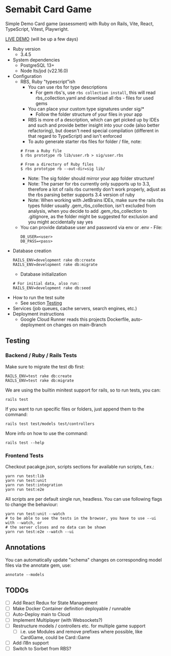 # Semabit Card Game

Simple Demo Card game (assessment) with Ruby on Rails, Vite, React, TypeScript, Vitest, Playwright.

[LIVE DEMO](https://semabit-cardgame-657968733671.europe-west1.run.app/) (will be up a few days)

* Ruby version
    * 3.4.5
* System dependencies
    * PostgreSQL 13+
    * Node lts/jod (v22.16.0)
* Configuration
    * RBS, Ruby "typescript"ish
        * You can use rbs for type descriptions
            * For gem rbs's, use `rbs collection install`, this will read rbs_collection.yaml and download all 
              rbs - files for used gems
        * You can place your custom type signatures under sig/*
            * Follow the folder structure of your files in your app
        * RBS is more of a description, which can get picked up by IDEs and such and provide
          better insight into your code (also better refactoring), but doesn't need special
          compilation (different in that regard to TypeScript) and isn't enforced
        * To auto generate starter rbs files for folder / file, note:
      ```
      # From a Ruby file
      $ rbs prototype rb lib/user.rb > sig/user.rbs
    
      # From a directory of Ruby files
      $ rbs prototype rb --out-dir=sig lib/
      ```
        * Note: The sig folder should mirror your app folder structure!
        * Note: The parser for rbs currently only supports up to 3.3, therefore
          a lot of rails rbs currently don't work properly, adjust as the rbs parsing
          better supports 3.4 version of ruby
        * Note: When working with JetBrains IDEs, make sure the rails rbs types folder
          usually .gem_rbs_collection, isn't excluded from analysis, when you decide to
          add .gem_rbs_collection to .gitignore, as the folder might be suggested for exclusion
          and you might accidentally say yes
    * You can provide database user and password via env or .env - File:
      ```
      DB_USER=<user>
      DB_PASS=<pass>
      ```
* Database creation
  ```shell
  RAILS_ENV=development rake db:create
  RAILS_ENV=development rake db:migrate
  ```
    * Database initialization
  ```shell
  # For initial data, also run:
  RAILS_ENV=development rake db:seed 
  ```
* How to run the test suite
    * See section [Testing](#Testing)
* Services (job queues, cache servers, search engines, etc.)
* Deployment instructions
    * Google Cloud Runner reads this projects Dockerfile, auto-deployment on changes on main-Branch

## Testing

### Backend / Ruby / Rails Tests

Make sure to migrate the test db first:

```shell
RAILS_ENV=test rake db:create
RAILS_ENV=test rake db:migrate
```

We are using the builtin minitest support for rails, so to run tests, you can:

```shell
rails test
```

If you want to run specific files or folders, just append them to the command:

```shell
rails test test/models test/controllers
```

More info on how to use the command:

```
rails test --help
```

### Frontend Tests

Checkout pacakge.json, scripts sections for available run scripts, f.ex.:

```shell
yarn run test:lib
yarn run test:unit
yarn run test:integration
yarn run test:e2e
```

All scripts are per default single run, headless. You can use following flags
to change the behaviour:

```shell
yarn run test:unit --watch
# to be able to see the tests in the browser, you have to use --ui with --watch, or
# the server closes and no data can be shown
yarn run test:e2e --watch --ui
```

## Annotations

You can automatically update "schema" changes on corresponding model files via the annotate gem, use:

```
annotate --models
```

## TODOs

- [ ] Add React Redux for State Management
- [ ] Make Docker Container definition deployable / runnable
- [ ] Auto-Deploy main to Cloud
- [ ] Implement Multiplayer (with Websockets?)
- [ ] Restructure models / controllers etc. for multiple game support
    - [ ] i.e. use Modules and remove prefixes where possible, like CardGame, could be Card::Game
- [ ] Add i18n support
- [ ] Switch to Sorbet from RBS?